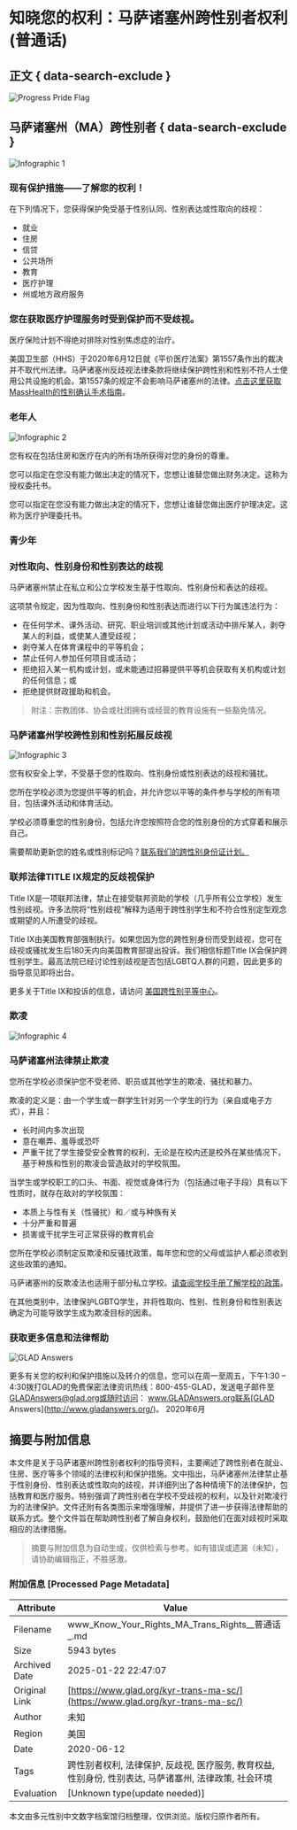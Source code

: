 # 知晓您的权利：马萨诸塞州跨性别者权利 (普通话)

## 正文 { data-search-exclude }


![Progress Pride Flag](https://glad-org-wpom.nyc3.cdn.digitaloceanspaces.com/wp-content/uploads/2023/05/Progress-Pride-flag-above-trees.png)

## 马萨诸塞州（MA）跨性别者 { data-search-exclude }

![Infographic 1](https://glad-org-wpom.nyc3.cdn.digitaloceanspaces.com/wp-content/uploads/2020/06/infographic-illustrations-23-300x203.png)

### 现有保护措施——了解您的权利！

在下列情况下，您获得保护免受基于性别认同、性别表达或性取向的歧视：

- 就业
- 住房
- 信贷
- 公共场所
- 教育
- 医疗护理
- 州或地方政府服务

### 您在获取医疗护理服务时受到保护而不受歧视。

医疗保险计划不得绝对排除对性别焦虑症的治疗。

美国卫生部（HHS）于2020年6月12日就《平价医疗法案》第1557条作出的裁决并不取代州法律。马萨诸塞州反歧视法律条款将继续保护跨性别和性别不符人士使用公共设施的机会。第1557条的规定不会影响马萨诸塞州的法律。[点击这里获取MassHealth的性别确认手术指南](https://www.mass.gov/files/documents/2019/08/12/mg-genderaffirmingsurgery.pdf)。

### 老年人

![Infographic 2](https://glad-org-wpom.nyc3.cdn.digitaloceanspaces.com/wp-content/uploads/2020/06/infographic-illustrations-12-1-300x230.png)

您有权在包括住房和医疗在内的所有场所获得对您的身份的尊重。

您可以指定在您没有能力做出决定的情况下，您想让谁替您做出财务决定。这称为授权委托书。

您可以指定在您没有能力做出决定的情况下，您想让谁替您做出医疗护理决定。这称为医疗护理委托书。

### 青少年

### 对性取向、性别身份和性别表达的歧视

马萨诸塞州禁止在私立和公立学校发生基于性取向、性别身份和表达的歧视。

这项禁令规定，因为性取向、性别身份和性别表达而进行以下行为属违法行为：

- 在任何学术、课外活动、研究、职业培训或其他计划或活动中排斥某人，剥夺某人的利益，或使某人遭受歧视；
- 剥夺某人在体育课程中的平等机会；
- 禁止任何人参加任何项目或活动；
- 拒绝招入某一机构或计划，或未能通过招募提供平等机会获取有关机构或计划的任何信息；或
- 拒绝提供财政援助和机会。

> 附注：宗教团体、协会或社团拥有或经营的教育设施有一些豁免情况。

### 马萨诸塞州学校跨性别和性别拓展反歧视

![Infographic 3](https://glad-org-wpom.nyc3.cdn.digitaloceanspaces.com/wp-content/uploads/2020/06/infographic-illustrations-60-300x173.png)

您有权安全上学，不受基于您的性取向、性别身份或性别表达的歧视和骚扰。

您所在学校必须为您提供平等的机会，并允许您以平等的条件参与学校的所有项目，包括课外活动和体育活动。

学校必须尊重您的性别身份，包括允许您按照符合您的性别身份的方式穿着和展示自己。

需要帮助更新您的姓名或性别标记吗？[联系我们的跨性别身份证计划。](https://www.glad.org/ID)

### 联邦法律TITLE IX规定的反歧视保护

Title IX是一项联邦法律，禁止在接受联邦资助的学校（几乎所有公立学校）发生性别歧视。许多法院将“性别歧视”解释为适用于跨性别学生和不符合性别定型观念或期望的人所遭受的歧视。

Title IX由美国教育部强制执行。如果您因为您的跨性别身份而受到歧视，您可在歧视或骚扰发生后180天内向美国教育部提出投诉。我们相信标题Title IX会保护跨性别学生。最高法院已经讨论性别歧视是否包括LGBTQ人群的问题，因此更多的指导意见即将出台。

更多关于Title IX和投诉的信息，请访问 [美国跨性别平等中心](https://transequality.org/know-your-rights/schools)。

### 欺凌

![Infographic 4](https://glad-org-wpom.nyc3.cdn.digitaloceanspaces.com/wp-content/uploads/2020/06/infographic-illustrations-15-300x295.png)

### 马萨诸塞州法律禁止欺凌

您所在学校必须保护您不受老师、职员或其他学生的欺凌、骚扰和暴力。

欺凌的定义是：由一个学生或一群学生针对另一个学生的行为（亲自或电子方式），并且：

- 长时间内多次出现
- 意在嘲弄、羞辱或恐吓
- 严重干扰了学生接受安全教育的权利，无论是在校内还是校外在某些情况下，基于种族和性别的欺凌会营造敌对的学校氛围。

当学生或学校职工的口头、书面、视觉或身体行为（包括通过电子手段）具有以下性质时，就存在敌对的学校氛围：

- 本质上与性有关（性骚扰）和／或与种族有关
- 十分严重和普遍
- 损害或干扰学生可正常获得的教育机会

您所在学校必须制定反欺凌和反骚扰政策，每年您和您的父母或监护人都必须收到这些政策的通知。

马萨诸塞州的反欺凌法也适用于部分私立学校。[请查阅学校手册了解学校的政策](https://www.stopbullying.gov/laws/massachusetts/index.html)。

在其他类别中，法律保护LGBTQ学生，并将性取向、性别、性别身份和性别表达确定为可能导致学生成为欺凌目标的因素。

### 获取更多信息和法律帮助

![GLAD Answers](https://glad-org-wpom.nyc3.cdn.digitaloceanspaces.com/wp-content/uploads/2016/10/glad-answers-pop-up-image.png)

更多有关您的权利和保护措施以及转介的信息，您可以在周一至周五，下午1:30 – 4:30拨打GLAD的免费保密法律资讯热线：800-455-GLAD，发送电子邮件至 GLADAnswers@glad.org或随时访问： www.GLADAnswers.org联系[GLAD Answers](http://www.gladanswers.org/)。 2020年6月
<!-- tcd_original_link https://www.glad.org/kyr-trans-ma-sc/ -->


## 摘要与附加信息

<!-- tcd_abstract -->
本文件是关于马萨诸塞州跨性别者权利的指导资料，主要阐述了跨性别者在就业、住房、医疗等多个领域的法律权利和保护措施。文中指出，马萨诸塞州法律禁止基于性别身份、性别表达或性取向的歧视，并详细列出了各种情境下的法律保护，包括教育和医疗服务。特别强调了跨性别者在学校不受歧视的权利，以及针对欺凌行为的法律保护。文件还附有各类图示来增强理解，并提供了进一步获得法律帮助的联系方式。整个文件旨在帮助跨性别者了解自身权利，鼓励他们在面对歧视时采取相应的法律措施。
<!-- tcd_abstract_end -->

> 摘要与附加信息为自动生成，仅供检索与参考。如有错误或遗漏（未知），请协助编辑指正，不胜感激。

### 附加信息 [Processed Page Metadata]

| Attribute       | Value                                  |
|-----------------|----------------------------------------|
| Filename        | www_Know_Your_Rights_MA_Trans_Rights__普通话_.md                             |
| Size            | 5943 bytes                           |
| Archived Date   | 2025-01-22 22:47:07                             |
| Original Link   | [https://www.glad.org/kyr-trans-ma-sc/](https://www.glad.org/kyr-trans-ma-sc/)                       |
| Author          | 未知                               |
| Region          | 美国                               |
| Date            | 2020-06-12                                 |
| Tags            | 跨性别者权利, 法律保护, 反歧视, 医疗服务, 教育权益, 性别身份, 性别表达, 马萨诸塞州, 法律政策, 社会环境                                 |
| Evaluation            | [Unknown type(update needed)]                                 |
<!-- tcd_table_end -->

本文由多元性别中文数字档案馆归档整理，仅供浏览。版权归原作者所有。
